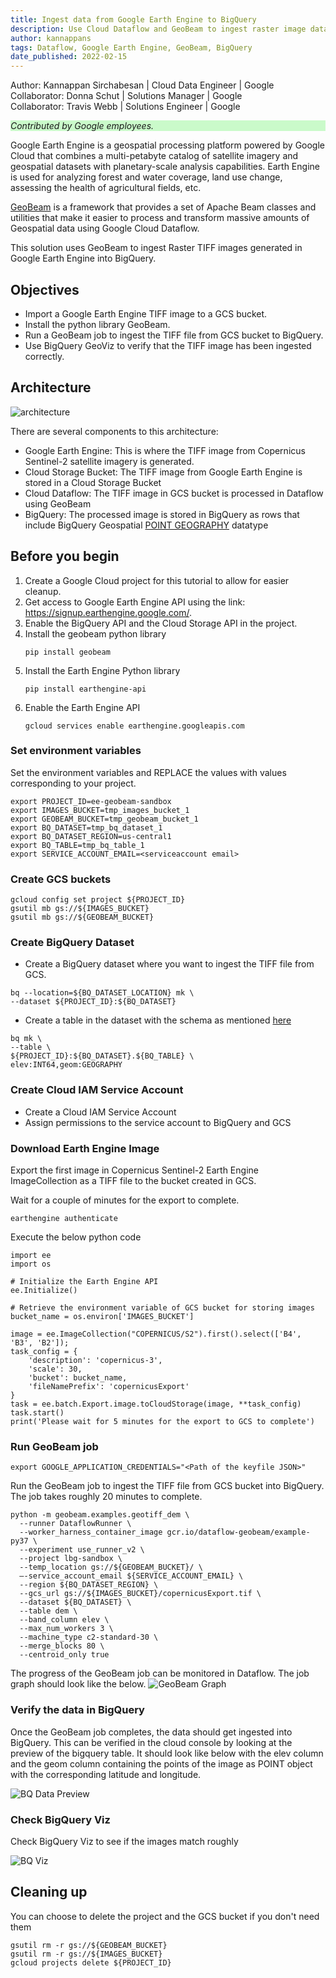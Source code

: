 ```yaml
---
title: Ingest data from Google Earth Engine to BigQuery
description: Use Cloud Dataflow and GeoBeam to ingest raster image data(TIFF files) from Google Earth Engine to BigQuery. 
author: kannappans
tags: Dataflow, Google Earth Engine, GeoBeam, BigQuery
date_published: 2022-02-15
---
```


Author: Kannappan Sirchabesan | Cloud Data Engineer | Google  
Collaborator: Donna Schut | Solutions Manager | Google  
Collaborator: Travis Webb | Solutions Engineer | Google  

<p style="background-color:#CAFACA;"><i>Contributed by Google employees.</i></p>

Google Earth Engine is a geospatial processing platform powered by Google Cloud that combines a multi-petabyte catalog of satellite imagery and geospatial datasets with planetary-scale analysis capabilities. Earth Engine is used for analyzing forest and water coverage, land use change, assessing the health of agricultural fields, etc.

[GeoBeam](https://github.com/GoogleCloudPlatform/dataflow-geobeam) is a framework that provides a set of Apache Beam classes and utilities that make it easier to process and transform massive amounts of Geospatial data using Google Cloud Dataflow. 

This solution uses GeoBeam to ingest Raster TIFF images generated in Google Earth Engine into BigQuery. 

## Objectives

* Import a Google Earth Engine TIFF image to a GCS bucket.
* Install the python library GeoBeam.
* Run a GeoBeam job to ingest the TIFF file from GCS bucket to BigQuery.
* Use BigQuery GeoViz to verify that the TIFF image has been ingested correctly.

## Architecture

![architecture](image/ee2bq_architecture.png)

There are several components to this architecture:

* Google Earth Engine: This is where the TIFF image from Copernicus Sentinel-2 satellite imagery is generated. 
* Cloud Storage Bucket: The TIFF image from Google Earth Engine is stored in a Cloud Storage Bucket        
* Cloud Dataflow: The TIFF image in GCS bucket is processed in Dataflow using GeoBeam
* BigQuery: The processed image is stored in BigQuery as rows that include BigQuery Geospatial [POINT GEOGRAPHY](https://cloud.google.com/bigquery/docs/reference/standard-sql/data-types#geography_type) datatype

## Before you begin

1.  Create a Google Cloud project for this tutorial to allow for easier cleanup.
2.  Get access to Google Earth Engine API using the link: https://signup.earthengine.google.com/.
3.  Enable the BigQuery API and the Cloud Storage API in the project.
4.  Install the geobeam python library 
    ```
    pip install geobeam
    ```
5.  Install the Earth Engine Python library
    ```
    pip install earthengine-api
    ```
6.  Enable the Earth Engine API
    ```
    gcloud services enable earthengine.googleapis.com
    ```

### Set environment variables

Set the environment variables and REPLACE the values with values corresponding to your project.
```
export PROJECT_ID=ee-geobeam-sandbox
export IMAGES_BUCKET=tmp_images_bucket_1
export GEOBEAM_BUCKET=tmp_geobeam_bucket_1
export BQ_DATASET=tmp_bq_dataset_1
export BQ_DATASET_REGION=us-central1
export BQ_TABLE=tmp_bq_table_1
export SERVICE_ACCOUNT_EMAIL=<serviceaccount email>
```

### Create GCS buckets

```
gcloud config set project ${PROJECT_ID}
gsutil mb gs://${IMAGES_BUCKET}
gsutil mb gs://${GEOBEAM_BUCKET}
```

### Create BigQuery Dataset

*   Create a BigQuery dataset where you want to ingest the TIFF file from GCS.
```
bq --location=${BQ_DATASET_LOCATION} mk \
--dataset ${PROJECT_ID}:${BQ_DATASET}
```
*   Create a table in the dataset with the schema as mentioned [here](https://github.com/GoogleCloudPlatform/dataflow-geobeam/blob/main/geobeam/examples/dem_schema.json)
```
bq mk \
--table \
${PROJECT_ID}:${BQ_DATASET}.${BQ_TABLE} \
elev:INT64,geom:GEOGRAPHY
```

### Create Cloud IAM Service Account

*   Create a Cloud IAM Service Account 
*   Assign permissions to the service account to BigQuery and GCS

### Download Earth Engine Image

Export the first image in Copernicus Sentinel-2 Earth Engine ImageCollection as a TIFF file to the bucket created in GCS.  

Wait for a couple of minutes for the export to complete.  

```
earthengine authenticate
```

Execute the below python code
```
import ee
import os

# Initialize the Earth Engine API
ee.Initialize()

# Retrieve the environment variable of GCS bucket for storing images
bucket_name = os.environ['IMAGES_BUCKET']

image = ee.ImageCollection("COPERNICUS/S2").first().select(['B4', 'B3', 'B2']);
task_config = {
    'description': 'copernicus-3',    
    'scale': 30,
    'bucket': bucket_name,
    'fileNamePrefix': 'copernicusExport'
}
task = ee.batch.Export.image.toCloudStorage(image, **task_config)
task.start()
print('Please wait for 5 minutes for the export to GCS to complete')
```

### Run GeoBeam job

```
export GOOGLE_APPLICATION_CREDENTIALS="<Path of the keyfile JSON>"
```

Run the GeoBeam job to ingest the TIFF file from GCS bucket into BigQuery. The job takes roughly 20 minutes to complete. 

```
python -m geobeam.examples.geotiff_dem \
  --runner DataflowRunner \
  --worker_harness_container_image gcr.io/dataflow-geobeam/example-py37 \
  --experiment use_runner_v2 \
  --project lbg-sandbox \
  --temp_location gs://${GEOBEAM_BUCKET}/ \
  —-service_account_email ${SERVICE_ACCOUNT_EMAIL} \
  --region ${BQ_DATASET_REGION} \
  --gcs_url gs://${IMAGES_BUCKET}/copernicusExport.tif \
  --dataset ${BQ_DATASET} \
  --table dem \
  --band_column elev \
  --max_num_workers 3 \
  --machine_type c2-standard-30 \
  --merge_blocks 80 \
  --centroid_only true
```

The progress of the GeoBeam job can be monitored in Dataflow. The job graph should look like the below. 
![GeoBeam Graph](image/geobeam_graph.png)

### Verify the data in BigQuery

Once the GeoBeam job completes, the data should get ingested into BigQuery. This can be verified in the cloud console by looking at the preview of the bigquery table. It should look like below with the elev column and the geom column containing the points of the image as POINT object with the corresponding latitude and longitude.

![BQ Data Preview](image/bqdatapreview.png)

### Check BigQuery Viz

Check BigQuery Viz to see if the images match roughly

![BQ Viz](image/bqgeoviz.png)

## Cleaning up

You can choose to delete the project and the GCS bucket if you don't need them
```
gsutil rm -r gs://${GEOBEAM_BUCKET}
gsutil rm -r gs://${IMAGES_BUCKET}
gcloud projects delete ${PROJECT_ID}
```
